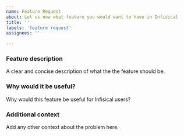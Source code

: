 ```yaml
---
name: Feature Request
about: Let us now what feature you would want to have in Infisical
title: ''
labels: 'feature request'
assignees: ''

---
```


### Feature description
A clear and concise description of what the the feature should be.

### Why would it be useful?
Why would this feature be useful for Infisical users? 

### Additional context
Add any other context about the problem here.
